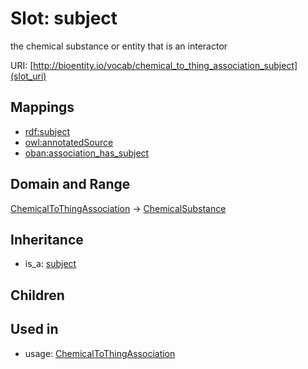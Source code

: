 # Slot: subject


the chemical substance or entity that is an interactor

URI: [http://bioentity.io/vocab/chemical_to_thing_association_subject](slot_uri)
## Mappings

 * [rdf:subject](http://purl.obolibrary.org/obo/rdf_subject)
 * [owl:annotatedSource](http://purl.obolibrary.org/obo/owl_annotatedSource)
 * [oban:association_has_subject](http://purl.obolibrary.org/obo/oban_association_has_subject)
## Domain and Range

[ChemicalToThingAssociation](ChemicalToThingAssociation.md) -> [ChemicalSubstance](ChemicalSubstance.md)
## Inheritance

 *  is_a: [subject](subject.md)
## Children

## Used in

 *  usage: [ChemicalToThingAssociation](ChemicalToThingAssociation.md)
